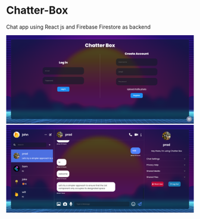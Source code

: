 # Chatter-Box
Chat app using React js and Firebase Firestore as backend

![Alt text](https://github.com/pradeish29/Chatter-Box/blob/main/Screenshot%202024-05-26%20132927.png)
![Alt text](https://github.com/pradeish29/Chatter-Box/blob/main/Screenshot%202024-05-26%20132522.png)
